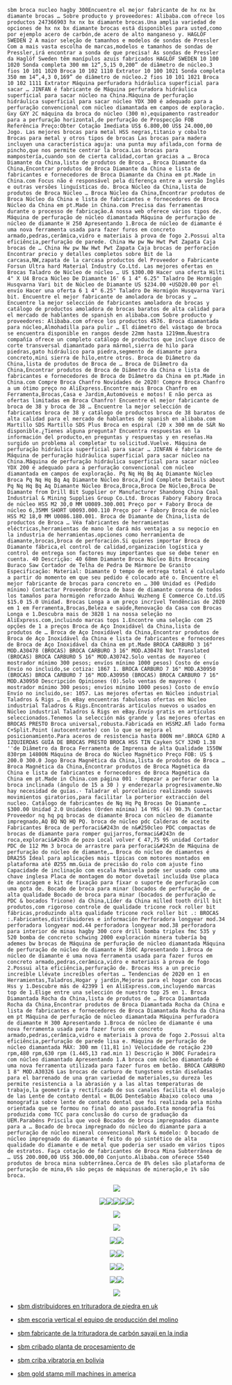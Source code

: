 
```
sbm broca nucleo hagby 300Encuentre el mejor fabricante de hx nx bx diamante brocas … Sobre producto y proveedores: Alibaba.com ofrece los productos 247366903 hx nx bx diamante brocas.Una amplia variedad de opciones de hx nx bx diamante brocas está disponibles para usted,como por ejemplo acero de carbón,de acero de alto manganeso y. HAGLÖF SWEDEN 2 A maior seleção de tamanhos e modelos de sondas de Pressler Com a mais vasta escolha de marcas,modelos e tamanhos de sondas de Pressler,irá encontrar a sonda de que precisa! As sondas de Pressler da Haglöf Sweden têm manípulos azuis fabricados HAGLÖF SWEDEN 10 100 1020 Sonda completa 300 mm 12”,5,15 0,200” de diâmetro de núcleo.3 fios 10 101 1020 Broca 10 102 1110 Extrator 10 100 1021 Sonda completa 350 mm 14”,4,3 0,169” de diâmetro de núcleo.2 fios 10 101 1021 Broca 10 102 1111 Extrator Máquina perfuradora hidráulica superficial para sacar … JINFAN é fabricante de Máquina perfuradora hidráulica superficial para sacar núcleo na China.Máquina de perfuração hidráulica superficial para sacar núcleo YDX 300 é adequado para a perfuração convencional com núcleo diamantada em campos de exploração. Gxy GXY 2C máquina da broca do núcleo (300 m),equipamento rastreador para a perfuração horizontal,de perfuração de Prospecção FOB Referência Preço:Obter Cotação Imediata US$ 6.800,00 US$ 24.000,00 Jogo. Las mejores brocas para metal HSS negras,titanio y cobalto Brocas para metal y otros tipos de brocas Las brocas para madera incluyen una característica aguja: una punta muy afilada,con forma de pincho,que nos permite centrar la broca.Las brocas para mampostería,cuando son de cierta calidad,cortan gracias a … Broca Diamante da China,lista de produtos de Broca … Broca Diamante da China,Encontrar produtos de Broca Diamante da China e lista de fabricantes e fornecedores de Broca Diamante da China em pt.Made in China.com Focus não é responsável pela diferença entre a versão Inglês e outras versões linguísticas do. Broca Núcleo da China,lista de produtos de Broca Núcleo … Broca Núcleo da China,Encontrar produtos de Broca Núcleo da China e lista de fabricantes e fornecedores de Broca Núcleo da China em pt.Made in China.com Precisa das ferramentas durante o processo de fabricação.A nossa web oferece vários tipos de. Máquina de perfuração de núcleo diamantada Máquina de perfuração de núcleo de diamante H 250 Apresentando 1.Broca de núcleo de diamante é uma nova ferramenta usada para fazer furos em concreto armado,pedras,cerâmica,vidro e materiais à prova de fogo 2.Possui alta eficiência,perfuração de parede. China Hw pw Nw Hwt Pwt Zapata Caja brocas de … China Hw pw Nw Hwt Pwt Zapata Caja brocas de perforación Encontrar precio y detalles completos sobre Bit de la carcasa,NW,zapata de la carcasa productos del Proveedor o Fabricante Forsun Ultra hard Material Industry Co.Ltd. Las mejores ofertas en Brocas Taladro de Núcleo de núcleo … US $300.00 Hacer una oferta Hilti 4" X U4 Broca Núcleo De Diamante 16' 6 1 4" 6.25" Taladro De Hormigón Husqvarna Vari bit de Núcleo de Diamante US $234.00 +USD20.00 por el envío Hacer una oferta 6 1 4" 6.25" Taladro De Hormigón Husqvarna Vari bit. Encuentre el mejor fabricante de amoladora de brocas y … Encuentre la mejor selección de fabricantes amoladora de brocas y catálogo de productos amoladora de brocas baratos de alta calidad para el mercado de hablantes de spanish en alibaba.com Sobre producto y proveedores: Alibaba.com ofrece los productos 4576. Broca diamantada para núcleo,Almohadilla para pulir … El diámetro del vástago de broca se encuentra disponible en rangos desde 22mm hasta 1219mm.Nuestra compañía ofrece un completo catálogo de productos que incluye disco de corte transversal diamantado para mármol,sierra de hilo para piedras,gato hidráulico para piedra,segmento de diamante para concreto,mini sierra de hilo,entre otros. Broca de Diâmetro da China,lista de produtos de Broca de … Broca de Diâmetro da China,Encontrar produtos de Broca de Diâmetro da China e lista de fabricantes e fornecedores de Broca de Diâmetro da China em pt.Made in China.com Compre Broca Chanfro Novidades de 2020! Compre Broca Chanfro a um ótimo preço no AliExpress.Encontre mais Broca Chanfro em Ferramenta,Brocas,Casa e Jardim,Automóveis e motos! E não perca as ofertas limitadas em Broca Chanfro! Encuentre el mejor fabricante de broca de 38 y broca de 38 … Encuentre la mejor selección de fabricantes broca de 38 y catálogo de productos broca de 38 baratos de alta calidad para el mercado de hablantes de spanish en alibaba.com Martillo SDS Martillo SDS Plus Broca en espiral (20 x 300 mm de S&R No disponible.¿Tienes alguna pregunta? Encuentra respuestas en la información del producto,en preguntas y respuestas y en reseñas.Ha surgido un problema al completar tu solicitud.Vuelve. Máquina de perfuração hidráulica superficial para sacar … JINFAN é fabricante de Máquina de perfuração hidráulica superficial para sacar núcleo na China.Máquina de perfuração hidráulica superficial para sacar núcleo YDX 200 é adequado para a perfuração convencional com núcleo diamantada em campos de exploração. Pq Nq Hq Bq Aq Diamante Núcleo Broca Pq Nq Hq Bq Aq Diamante Núcleo Broca,Find Complete Details about Pq Nq Hq Bq Aq Diamante Núcleo Broca,Broca,Broca De Núcleo,Broca De Diamante from Drill Bit Supplier or Manufacturer Shandong China Coal Industrial & Mining Supplies Group Co.Ltd. Brocas Fabory Fabory Broca de núcleo HSS M2 30,0 MM U0089.300.001 Preço por + Fabory Broca de núcleo 6,35MM SHORT U0093.000.110 Preço por + Fabory Broca de núcleo HSS M2 18,0 MM U0086.180.001. Broca de Diamante de China,lista de productos de Broca … Véa fabricantes de herramientas eléctricas,herramientas de mano le dará más ventajas a su negocio en la industria de herramientas.opciones como herramienta de diamante,brocas,broca de perforación.Si quieres importar Broca de Diamante fábrica,el control de calidad,organización logística y control de entrega son factores muy importantes que se debe tener en cuenta. 40 Descrição: 40 68mm Diamante Broca Núcleo Bits Brocaing Buraco Saw Cortador de Telha de Pedra De Mármore De Granito Especificação: Material: Diamante O tempo de entrega total é calculado a partir do momento em que seu pedido é colocado até o. Encuentre el mejor fabricante de brocas para concreto en … 300 Unidad es (Pedido mínimo) Contactar Proveedor Broca de base de diamante corona de todos los tamaños para hormigón reforzado Anhui Wuzheng E Commerce Co.Ltd.US $15.0 15.0 Unidad. Brocas Longa a um preço incrível Tendências de 2020 em 1 em Ferramenta,Brocas,Beleza e saúde,Renovação da Casa com Brocas Longa e 1.Descubra mais de 3828 1 na nossa seleção no AliExpress.com,incluindo marcas tops 1.Encontre uma seleção com 25 opções de 1 a preços Broca de Aço Inoxidável da China,lista de produtos de … Broca de Aço Inoxidável da China,Encontrar produtos de Broca de Aço Inoxidável da China e lista de fabricantes e fornecedores de Broca de Aço Inoxidável da China em pt.Made BROCA CARBURO 3 16" MOD.A30478 (BROCAS) BROCA CARBURO 3 16" MOD.A30478 Not Translated (BROCAS) BROCA CARBURO 5 16" MOD.A30742.Solo ventas de mayoreo ( mostrador mínimo 300 pesos; envíos mínimo 1000 pesos) Costo de envío Envío no incluido,se cotiza: 1867 1. BROCA CARBURO 7 16" MOD.A30950 (BROCAS) BROCA CARBURO 7 16" MOD.A30950 (BROCAS) BROCA CARBURO 7 16" MOD.A30950 Descripción Opiniones (0).Solo ventas de mayoreo ( mostrador mínimo 300 pesos; envíos mínimo 1000 pesos) Costo de envío Envío no incluido,se: 1057. Las mejores ofertas en Núcleo industrial Taladros & Rigs … En eBay encuentras fabulosas ofertas en Núcleo industrial Taladros & Rigs.Encontrarás artículos nuevos o usados en Núcleo industrial Taladros & Rigs en eBay.Envío gratis en artículos seleccionados.Tenemos la selección más grande y las mejores ofertas en BROCAS PRESTO Broca universal,robusta.Fabricada en HSSM2.Aﬁ lado forma C+Split.Point (autocentrante) con lo que se mejora el posicionamiento.Para aceros de resistencia hasta 800N mm².BROCA GIRO A IZQUIERDAS GUÍA DE BROCAS PRESTO BROCA HSS TIN Cayken SCY 32HD 1.38 ''de Diâmetro da Broca Ferramenta de Imprensa de alta Qualidade 1550W 830rpm 14800N Máquina de Broca do Núcleo Magnético Preço FOB: US $ 200.0 300.0 Jogo Broca Magnética da China,lista de produtos de Broca … Broca Magnética da China,Encontrar produtos de Broca Magnética da China e lista de fabricantes e fornecedores de Broca Magnética da China em pt.Made in China.com página 001 · Empezar a perforar con la broca inclinada (ángulo de 15 a 30 ) y enderezarla progresivamente.No hay necesidad de guías.· Taladrar el porcelánico realizando suaves movimientos giratorios,para facilitar la porterior extracción del nucleo. Catálogo de fabricantes de Nq Hq Pq Brocas De Diamante … $300.00 Unidad 2.0 Unidades (Orden mínima) 14 YRS (4) 90.3% Contactar Proveedor nq hq pq brocas de diamante Broca con núcleo de diamante impregnado,AQ BQ NQ HQ PQ. broca de núcleo pdc Calderas de aceite Fabricantes Broca de perforaci&#243n de n&#250cleo PDC compactas de brocas de diamante para romper guijarros,formaci&#243n de roca,exploraci&#243n de pozo Local volver € 47,75 95 unidad Cortador PDC de 112 Mm 3 broca de arrastre para perforaci&#243n de Máquina de perfuração do núcleo de diamante,… Broca do núcleo de diamantes é DRA255 Ideal para aplicações mais típicas com motores montados em plataforma até Ø255 mm.Guia de precisão do rolo com ajuste fino Capacidade de inclinação com escala Manivela pode ser usado como uma chave inglesa Placa de montagem do motor dovetail incluída Use placa de ancoragem e kit de fixação para fixar o suporte de perfuração com uma gota de. Bocado de broca para minar (bocados de perfuração de … alta qualidade Bocado de broca para minar (bocados de perfuração de PDC & bocados Tricone) da China,Líder da China milled tooth drill bit produtos,com rigoroso controle de qualidade tricone rock roller bit fábricas,produzindo alta qualidade tricone rock roller bit .: BROCAS :.Fabricantes,distribuidores e información Perforadora longyear mod.34 perforadora longyear mod.44 perforadora longyear mod.38 perforadora para interior de minas hagby 300 core drill bomba triplex fmc 535 y 520 bomba de concreto schwing 2000 exploración minera tubería bq ademes bw brocas de Máquina de perfuração de núcleo diamantada Máquina de perfuração de núcleo de diamante H 350C Apresentando 1.Broca de núcleo de diamante é uma nova ferramenta usada para fazer furos em concreto armado,pedras,cerâmica,vidro e materiais à prova de fogo 2.Possui alta eficiência,perfuração de. Brocas Hss a un precio increíble Llévate increíbles ofertas … Tendencias de 2020 en 1 en Herramientas,Taladros,Hogar y jardín,Mejoras para el hogar con Brocas Hss y 1.Descubre más de 42399 1 en AliExpress.com,incluyendo marcas top de 1.Elige entre una selección de nuestro top 25 en 1. Broca Diamantada Rocha da China,lista de produtos de … Broca Diamantada Rocha da China,Encontrar produtos de Broca Diamantada Rocha da China e lista de fabricantes e fornecedores de Broca Diamantada Rocha da China em pt Máquina de perfuração de núcleo diamantada Máquina perfuradora de diamante H 300 Apresentando 1.Broca de núcleo de diamante é uma nova ferramenta usada para fazer furos em concreto armado,pedras,cerâmica,vidro e materiais à prova de fogo 2.Possui alta eficiência,perfuração de parede lisa e. Máquina de perfuração de núcleo diamantada MÁX: 300 mm (11,81 in) Velocidade de rotação 230 rpm,480 rpm,630 rpm (1.445,13 rad.min 1) Descrição H 300C Furadeira com núcleo diamantado Apresentando 1.A broca com núcleo diamantado é uma nova ferramenta utilizada para fazer furos em betão. BROCA CARBURO 1 8" MOD.A30326 Las brocas de carburo de tungsteno están diseñadas para el barrenado de una gran variedad de materiales,su dureza les permite resistencia a la abrasión y a las altas temperaturas de trabajo,la geometría y rectificado de sus canales facilita el desalojo de las Lente de contato dental « BLOG DenteSabio Abaixo coloco uma monografia sobre lente de contato dental que foi realizada pela minha orientada que se formou no final do ano passado.Esta monografia foi produzida como TCC para conclusão do curso de graduação da UEM.Parabéns Priscila que você Bocados de broca impregnados diamante para a … Bocado de broca impregnado do núcleo do diamante para a perfuração de núcleo mineral convencional Mark & modelo: O bocado de núcleo impregnado do diamante é feito do pó sintético de alta qualidade do diamante e de metal que poderia ser usado em vários tipos de estratos. Faça cotação de fabricantes de Broca Mina Subterrânea de … US$ 200.000,00 US$ 300.000,00 Conjunto.Alibaba.com oferece 5540 produtos de broca mina subterrânea.Cerca de 8% deles são plataforma de perfuração de mina,6% são peças de máquinas de mineração,e 1% são broca. 
```

<div align="center">

<a href="https://es-crusher.shibang-china.com/github&k=sbm+broca+nucleo+hagby+300"><img src="https://static.shibang-china.com/es/crusher/logo.jpg"></a>

<a href="https://es-crusher.shibang-china.com/github&k=sbm+broca+nucleo+hagby+300"><img src="https://static.shibang-china.com/es/crusher/index.jpg"></a><a href="https://es-crusher.shibang-china.com/material.htmlgithub&k=sbm+broca+nucleo+hagby+300"><img src="https://static.shibang-china.com/es/crusher/material.jpg"></a><a href="https://es-crusher.shibang-china.com/application.htmlgithub&k=sbm+broca+nucleo+hagby+300"><img src="https://static.shibang-china.com/es/crusher/application.jpg"></a><a href="https://es-crusher.shibang-china.com/aboutus.htmlgithub&k=sbm+broca+nucleo+hagby+300"><img src="https://static.shibang-china.com/es/crusher/aboutus.jpg"></a><a href="https://es-crusher.shibang-china.com/contact.htmlgithub&k=sbm+broca+nucleo+hagby+300"><img src="https://static.shibang-china.com/es/crusher/contact.jpg"></a>

<a href="https://es-crusher.shibang-china.com/github&k=sbm+broca+nucleo+hagby+300"><img src="https://static.shibang-china.com/es/crusher/banner.jpg"></a>

<a href="https://swt.shibang-china.com/github&k=sbm+broca+nucleo+hagby+300"><img src="https://static.shibang-china.com/es/crusher/text.jpg"></a>

<a href="https://swt.shibang-china.com/github&k=sbm+broca+nucleo+hagby+300"><img src="https://static.shibang-china.com/es/crusher/chat.jpg"></a><a href="https://es-crusher.shibang-china.com/contact.htmlgithub&k=sbm+broca+nucleo+hagby+300"><img src="https://static.shibang-china.com/es/crusher/message.jpg"></a>

<a href="https://es-crusher.shibang-china.com/products/pe.htmlgithub&k=sbm+broca+nucleo+hagby+300"><img src="https://static.shibang-china.com/es/crusher/pe.jpg"></a><a href="https://es-crusher.shibang-china.com/products/pf.htmlgithub&k=sbm+broca+nucleo+hagby+300"><img src="https://static.shibang-china.com/es/crusher/pf.jpg"></a>

<a href="https://es-crusher.shibang-china.com/products/hpt.htmlgithub&k=sbm+broca+nucleo+hagby+300"><img src="https://static.shibang-china.com/es/crusher/hpt.jpg"></a><a href="https://es-crusher.shibang-china.com/products/vsi.htmlgithub&k=sbm+broca+nucleo+hagby+300"><img src="https://static.shibang-china.com/es/crusher/vsi.jpg"></a>

<a href="https://es-crusher.shibang-china.com/products/klv.htmlgithub&k=sbm+broca+nucleo+hagby+300"><img src="https://static.shibang-china.com/es/crusher/klv.jpg"></a><a href="https://es-crusher.shibang-china.com/products/portable.htmlgithub&k=sbm+broca+nucleo+hagby+300"><img src="https://static.shibang-china.com/es/crusher/portable.jpg"></a>

<a href="https://swt.shibang-china.com/github&k=sbm+broca+nucleo+hagby+300"><img src="https://static.shibang-china.com/es/crusher/case.jpg"></a>

</div>


* [sbm distribuidores en trituradora de piedra en uk](sbm%20distribuidores%20en%20trituradora%20de%20piedra%20en%20uk.md)

* [sbm escoria vertical el equipo de producción del molino](sbm%20escoria%20vertical%20el%20equipo%20de%20producci%C3%B3n%20del%20molino.md)

* [sbm fabricante de la trituradora de carbón sayaji en la india](sbm%20fabricante%20de%20la%20trituradora%20de%20carb%C3%B3n%20sayaji%20en%20la%20india.md)

* [sbm cribado planta de procesamiento de](sbm%20cribado%20planta%20de%20procesamiento%20de.md)

* [sbm criba vibratoria en bolivia](sbm%20criba%20vibratoria%20en%20bolivia.md)

* [sbm gold stamp mill machines in america](sbm%20gold%20stamp%20mill%20machines%20in%20america.md)